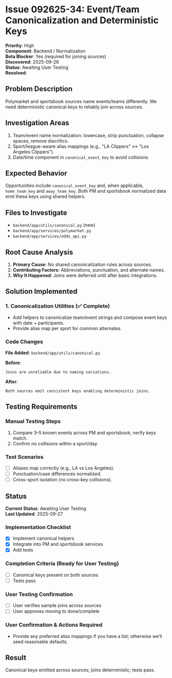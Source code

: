 # Issue 092625-34: Event/Team Canonicalization and Deterministic Keys

**Priority**: High  
**Component**: Backend / Normalization  
**Beta Blocker**: Yes (required for joining sources)  
**Discovered**: 2025-09-26  
**Status**: Awaiting User Testing  
**Resolved**: 

## Problem Description

Polymarket and sportsbook sources name events/teams differently. We need deterministic canonical keys to reliably join across sources.

## Investigation Areas

1. Team/event name normalization: lowercase, strip punctuation, collapse spaces, remove diacritics.  
2. Sport/league-aware alias mappings (e.g., "LA Clippers" ↔ "Los Angeles Clippers").  
3. Date/time component in `canonical_event_key` to avoid collisions.

## Expected Behavior

Opportunities include `canonical_event_key` and, when applicable, `home_team_key` and `away_team_key`. Both PM and sportsbook normalized data emit these keys using shared helpers.

## Files to Investigate

- `backend/app/utils/canonical.py` (new)  
- `backend/app/services/polymarket.py`  
- `backend/app/services/odds_api.py`

## Root Cause Analysis

1. **Primary Cause**: No shared canonicalization rules across sources.  
2. **Contributing Factors**: Abbreviations, punctuation, and alternate names.  
3. **Why It Happened**: Joins were deferred until after basic integrations.

## Solution Implemented

### 1. Canonicalization Utilities (✅ Complete)
- Add helpers to canonicalize team/event strings and compose event keys with date + participants.  
- Provide alias map per sport for common alternates.

### Code Changes

**File Added**: `backend/app/utils/canonical.py`

**Before**:
```text
Joins are unreliable due to naming variations.
```

**After**:
```text
Both sources emit consistent keys enabling deterministic joins.
```

## Testing Requirements

### Manual Testing Steps
1. Compare 3–5 known events across PM and sportsbook; verify keys match.  
2. Confirm no collisions within a sport/day.

### Test Scenarios
- [ ] Aliases map correctly (e.g., LA vs Los Angeles).  
- [ ] Punctuation/case differences normalized.  
- [ ] Cross-sport isolation (no cross-key collisions).

## Status

**Current Status**: Awaiting User Testing  
**Last Updated**: 2025-09-27

### Implementation Checklist
- [x] Implement canonical helpers  
- [x] Integrate into PM and sportsbook services  
- [x] Add tests

### Completion Criteria (Ready for User Testing)
- [ ] Canonical keys present on both sources  
- [ ] Tests pass

### User Testing Confirmation
- [ ] User verifies sample joins across sources  
- [ ] User approves moving to done/complete

### User Confirmation & Actions Required
- Provide any preferred alias mappings if you have a list; otherwise we’ll seed reasonable defaults.

## Result

Canonical keys emitted across sources; joins deterministic; tests pass.
